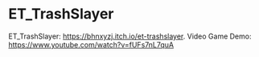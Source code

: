 # ET_TrashSlayer
ET_TrashSlayer: https://bhnxyzj.itch.io/et-trashslayer.
Video Game Demo: https://www.youtube.com/watch?v=fUFs7nL7quA
